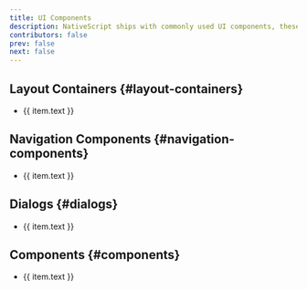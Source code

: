 ```yaml
---
title: UI Components
description: NativeScript ships with commonly used UI components, these are the foundational building blocks. Additional UI components can be created or installed via plugins.
contributors: false
prev: false
next: false
---
```


<script setup lang="ts">
  import uiSidebar from "./sidebar";

  function category(name: string) {
    return uiSidebar[0].items.find(i => i.text === name).items
  }
</script>

## Layout Containers {#layout-containers}

<ul>
  <li v-for="item in category('Layout Containers')">
    <a :href="item.link">{{ item.text }}</a>
  </li>
</ul>

## Navigation Components {#navigation-components}

<ul>
  <li v-for="item in category('Navigation Components')">
    <a :href="item.link">{{ item.text }}</a>
  </li>
</ul>

## Dialogs {#dialogs}

<ul>
  <li v-for="item in category('Dialogs')">
    <a :href="item.link">{{ item.text }}</a>
  </li>
</ul>

## Components {#components}

<ul>
  <li v-for="item in category('Components')">
    <a :href="item.link">{{ item.text }}</a>
  </li>
</ul>
